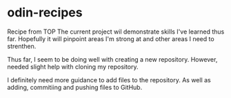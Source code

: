 # odin-recipes
Recipe from TOP
The current project wil demonstrate skills I've learned thus far.
Hopefully it will pinpoint areas I'm strong at and other areas I need to strenthen.

Thus far, I seem to be doing well with creating a new repository. However, needed slight help with cloning my repository. 

I definitely need more guidance to add files to the repository. As well as adding, commitiing and pushing files to GitHub.